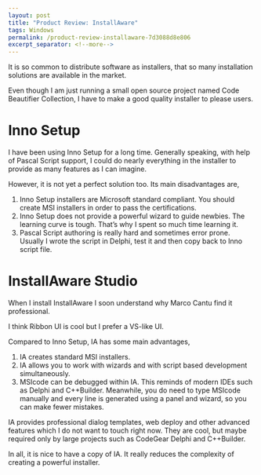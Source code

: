 ```yaml
---
layout: post
title: "Product Review: InstallAware"
tags: Windows
permalink: /product-review-installaware-7d3088d8e806
excerpt_separator: <!--more-->
---
```

It is so common to distribute software as installers, that so many installation solutions are available in the market.

Even though I am just running a small open source project named Code Beautifier Collection, I have to make a good quality installer to please users.
<!--more-->

# Inno Setup

I have been using Inno Setup for a long time. Generally speaking, with help of Pascal Script support, I could do nearly everything in the installer to provide as many features as I can imagine.

However, it is not yet a perfect solution too. Its main disadvantages are,

1. Inno Setup installers are Microsoft standard compliant. You should create MSI installers in order to pass the certifications.
1. Inno Setup does not provide a powerful wizard to guide newbies. The learning curve is tough. That’s why I spent so much time learning it.
1. Pascal Script authoring is really hard and sometimes error prone. Usually I wrote the script in Delphi, test it and then copy back to Inno script file.

# InstallAware Studio

When I install InstallAware I soon understand why Marco Cantu find it professional.

I think Ribbon UI is cool but I prefer a VS-like UI.

Compared to Inno Setup, IA has some main advantages,

1. IA creates standard MSI installers.
1. IA allows you to work with wizards and with script based development simultaneously.
1. MSIcode can be debugged within IA. This reminds of modern IDEs such as Delphi and C++Builder. Meanwhile, you do need to type MSIcode manually and every line is generated using a panel and wizard, so you can make fewer mistakes.

IA provides professional dialog templates, web deploy and other advanced features which I do not want to touch right now. They are cool, but maybe required only by large projects such as CodeGear Delphi and C++Builder.

In all, it is nice to have a copy of IA. It really reduces the complexity of creating a powerful installer.
